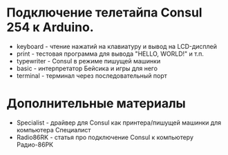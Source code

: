 # Подключение телетайпа Consul 254 к Arduino.

* keyboard - чтение нажатий на клавиатуру и вывод на LCD-дисплей
* print - тестовая программа для вывода "HELLO, WORLD!" и т.п.
* typewriter - Consul в режиме пишущей машинки
* basic - интерпретатор Бейсика и игры для него
* terminal - терминал через последовательный порт

# Дополнительные материалы

* Specialist - драйвер для Consul как принтера/пишущей машинки для компьютера Специалист
* Radio86RK - статья про подключение Consul к компьютеру Радио-86РК
